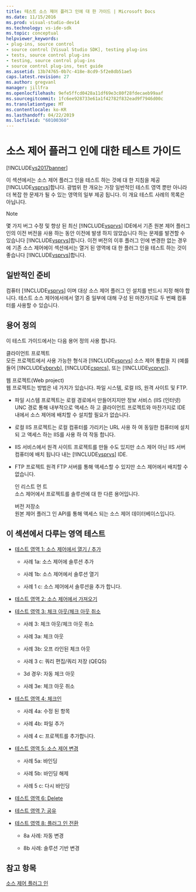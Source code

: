 ```yaml
---
title: 테스트 소스 제어 플러그 인에 대 한 가이드 | Microsoft Docs
ms.date: 11/15/2016
ms.prod: visual-studio-dev14
ms.technology: vs-ide-sdk
ms.topic: conceptual
helpviewer_keywords:
- plug-ins, source control
- source control [Visual Studio SDK], testing plug-ins
- tests, source control plug-ins
- testing, source control plug-ins
- source control plug-ins, test guide
ms.assetid: 13b74765-0b7c-418e-8cd9-5f2e8db51ae5
caps.latest.revision: 27
ms.author: gregvanl
manager: jillfra
ms.openlocfilehash: 9efe5ffcd0428a11df69e3c80f28fdecaeb99aaf
ms.sourcegitcommit: 1fc6ee928733e61a1f42782f832ead9f7946d00c
ms.translationtype: MT
ms.contentlocale: ko-KR
ms.lasthandoff: 04/22/2019
ms.locfileid: "60100360"
---
```

# <a name="test-guide-for-source-control-plug-ins"></a>소스 제어 플러그 인에 대한 테스트 가이드
[!INCLUDE[vs2017banner](../../includes/vs2017banner.md)]

이 섹션에서는 소스 제어 플러그 인을 테스트 하는 것에 대 한 지침을 제공 [!INCLUDE[vsprvs](../../includes/vsprvs-md.md)]합니다. 광범위 한 개요는 가장 일반적인 테스트 영역 뿐만 아니라 더 복잡 한 문제가 될 수 있는 영역의 일부 제공 됩니다. 이 개요 테스트 사례의 목록은 아닙니다.  
  
> [!NOTE]
>  몇 가지 버그 수정 및 향상 된 최신 [!INCLUDE[vsprvs](../../includes/vsprvs-md.md)] IDE에서 기존 원본 제어 플러그 인의 이전 버전을 사용 하는 동안 이전에 발생 하지 않았습니다 하는 문제를 발견할 수 있습니다 [!INCLUDE[vsprvs](../../includes/vsprvs-md.md)]합니다. 이전 버전의 이후 플러그 인에 변경한 없는 경우에 기존 소스 제어에이 섹션에서는 열거 된 영역에 대 한 플러그 인을 테스트 하는 것이 좋습니다 [!INCLUDE[vsprvs](../../includes/vsprvs-md.md)]합니다.  
  
## <a name="common-preparation"></a>일반적인 준비  
 컴퓨터 [!INCLUDE[vsprvs](../../includes/vsprvs-md.md)] 이며 대상 소스 제어 플러그 인 설치를 반드시 지정 해야 합니다. 테스트 소스 제어에서에서 열기 중 일부에 대해 구성 된 마찬가지로 두 번째 컴퓨터를 사용할 수 있습니다.  
  
## <a name="definition-of-terms"></a>용어 정의  
 이 테스트 가이드에서는 다음 용어 정의 사용 합니다.  
  
 클라이언트 프로젝트  
 모든 프로젝트에서 사용 가능한 형식과 [!INCLUDE[vsprvs](../../includes/vsprvs-md.md)] 소스 제어 통합을 지 (예를 들어 [!INCLUDE[vbprvb](../../includes/vbprvb-md.md)], [!INCLUDE[csprcs](../../includes/csprcs-md.md)], 또는 [!INCLUDE[vcprvc](../../includes/vcprvc-md.md)]).  
  
 웹 프로젝트(Web project)  
 웹 프로젝트는 방법은 네 가지가 있습니다. 파일 시스템, 로컬 IIS, 원격 사이트 및 FTP.  
  
- 파일 시스템 프로젝트는 로컬 경로에서 만들어지지만 정보 서비스 (IIS (인터넷) UNC 경로 통해 내부적으로 액세스 하 고 클라이언트 프로젝트와 마찬가지로 IDE 내에서 소스 제어에 배치할 수 설치할 필요가 없습니다.  
  
- 로컬 IIS 프로젝트는 로컬 컴퓨터를 가리키는 URL 사용 하 여 동일한 컴퓨터에 설치 되 고 액세스 하는 IIS를 사용 하 여 작동 합니다.  
  
- IIS 서비스에서 원격 사이트 프로젝트를 만들 수도 있지만 소스 제어 아닌 IIS 서버 컴퓨터에 배치 됩니다 내는 [!INCLUDE[vsprvs](../../includes/vsprvs-md.md)] IDE.  
  
- FTP 프로젝트 원격 FTP 서버를 통해 액세스할 수 있지만 소스 제어에서 배치할 수 없습니다.  
  
  인 리스트 먼 트  
  소스 제어에서 프로젝트를 솔루션에 대 한 다른 용어입니다.  
  
  버전 저장소  
  원본 제어 플러그 인 API를 통해 액세스 되는 소스 제어 데이터베이스입니다.  
  
## <a name="test-areas-covered-in-this-section"></a>이 섹션에서 다루는 영역 테스트  
  
- [테스트 영역 1: 소스 제어에서 열기 / 추가](../../extensibility/internals/test-area-1-add-to-open-from-source-control.md)  
  
    - 사례 1a: 소스 제어에 솔루션 추가  
  
    - 사례 1b: 소스 제어에서 솔루션 열기  
  
    - 사례 1 c: 소스 제어에서 솔루션을 추가 합니다.  
  
- [테스트 영역 2: 소스 제어에서 가져오기](../../extensibility/internals/test-area-2-get-from-source-control.md)  
  
- [테스트 영역 3: 체크 아웃/체크 아웃 취소](../../extensibility/internals/test-area-3-check-out-undo-checkout.md)  
  
    - 사례 3: 체크 아웃/체크 아웃 취소  
  
    - 사례 3a: 체크 아웃  
  
    - 사례 3b: 오프 라인된 체크 아웃  
  
    - 사례 3 c: 쿼리 편집/쿼리 저장 (QEQS)  
  
    - 3d 경우: 자동 체크 아웃  
  
    - 사례 3e: 체크 아웃 취소  
  
- [테스트 영역 4: 체크인](../../extensibility/internals/test-area-4-check-in.md)  
  
    - 사례 4a: 수정 된 항목  
  
    - 사례 4b: 파일 추가  
  
    - 사례 4 c: 프로젝트를 추가합니다.  
  
- [테스트 영역 5: 소스 제어 변경](../../extensibility/internals/test-area-5-change-source-control.md)  
  
    - 사례 5a: 바인딩  
  
    - 사례 5b: 바인딩 해제  
  
    - 사례 5 c: 다시 바인딩  
  
- [테스트 영역 6: Delete](../../extensibility/internals/test-area-6-delete.md)  
  
- [테스트 영역 7: 공유](../../extensibility/internals/test-area-7-share.md)  
  
- [테스트 영역 8: 플러그 인 전환](../../extensibility/internals/test-area-8-plug-in-switching.md)  
  
    - 8a 사례: 자동 변경  
  
    - 8b 사례: 솔루션 기반 변경  
  
## <a name="see-also"></a>참고 항목  
 [소스 제어 플러그 인](../../extensibility/source-control-plug-ins.md)
